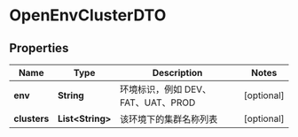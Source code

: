 

# OpenEnvClusterDTO


## Properties

| Name | Type | Description | Notes |
|------------ | ------------- | ------------- | -------------|
|**env** | **String** | 环境标识，例如 DEV、FAT、UAT、PROD |  [optional] |
|**clusters** | **List&lt;String&gt;** | 该环境下的集群名称列表 |  [optional] |
